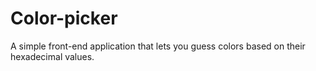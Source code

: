 # Color-picker
A simple front-end application that lets you guess colors based on their hexadecimal values.
